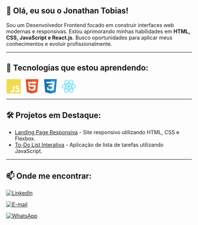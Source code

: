## 👋 Olá, eu sou o Jonathan Tobias!

Sou um Desenvolvedor Frontend focado em construir interfaces web modernas e responsivas. Estou aprimorando minhas habilidades em **HTML, CSS, JavaScript e React.js**. Busco oportunidades para aplicar meus conhecimentos e evoluir profissionalmente.

---

## 🚀 Tecnologias que estou aprendendo:
<div style="display: flex; gap: 10px;">
  <img src="https://raw.githubusercontent.com/devicons/devicon/master/icons/javascript/javascript-plain.svg" width="40" height="40">
  <img src="https://raw.githubusercontent.com/devicons/devicon/master/icons/html5/html5-original.svg" width="40" height="40">
  <img src="https://raw.githubusercontent.com/devicons/devicon/master/icons/css3/css3-original.svg" width="40" height="40">
  <img src="https://raw.githubusercontent.com/devicons/devicon/master/icons/react/react-original.svg" width="40" height="40">
</div>

---

## 🛠 Projetos em Destaque:
- [Landing Page Responsiva](https://github.com/Jonathan-Tobias/landing-page) - Site responsivo utilizando HTML, CSS e Flexbox.
- [To-Do List Interativa](https://github.com/Jonathan-Tobias/todo-list) - Aplicação de lista de tarefas utilizando JavaScript.

---

## 📫 Onde me encontrar:
[![LinkedIn](https://img.shields.io/badge/-LinkedIn-%230077B5?style=for-the-badge&logo=linkedin&logoColor=white)](https://www.linkedin.com/in/tobias-jonathan-)

[![E-mail](https://img.shields.io/badge/-Gmail-%23333?style=for-the-badge&logo=gmail&logoColor=white)](mailto:tobiasjonathan098@gmail.com)  

[![WhatsApp](https://img.shields.io/badge/WhatsApp-25D366?style=for-the-badge&logo=whatsapp&logoColor=white)](https://wa.me/5547997619218) 

